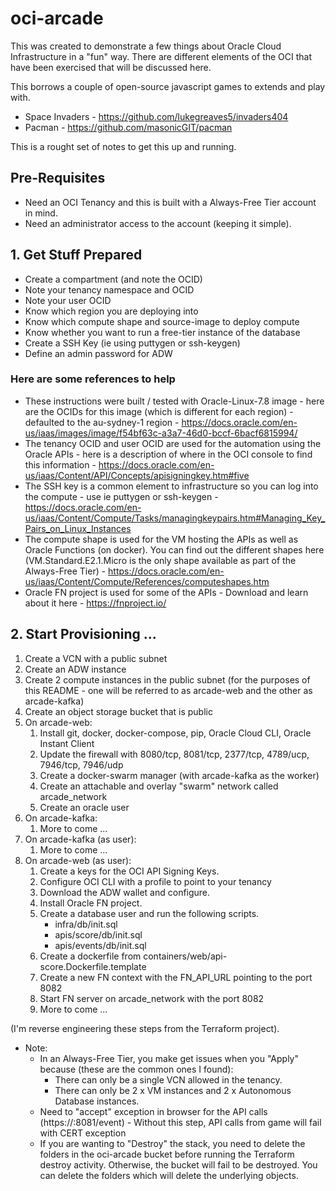 # oci-arcade

This was created to demonstrate a few things about Oracle Cloud Infrastructure in a "fun" way. There are different elements of the OCI that have been exercised that will be discussed here.

This borrows a couple of open-source javascript games to extends and play with.

- Space Invaders - https://github.com/lukegreaves5/invaders404
- Pacman - https://github.com/masonicGIT/pacman

This is a rought set of notes to get this up and running.

## Pre-Requisites

- Need an OCI Tenancy and this is built with a Always-Free Tier account in mind.
- Need an administrator access to the account (keeping it simple).

## 1. Get Stuff Prepared

- Create a compartment (and note the OCID)
- Note your tenancy namespace and OCID
- Note your user OCID
- Know which region you are deploying into
- Know which compute shape and source-image to deploy compute
- Know whether you want to run a free-tier instance of the database
- Create a SSH Key (ie using puttygen or ssh-keygen)
- Define an admin password for ADW

### Here are some references to help

- These instructions were built / tested with Oracle-Linux-7.8 image - here are the OCIDs for this image (which is different for each region) - defaulted to the au-sydney-1 region - https://docs.oracle.com/en-us/iaas/images/image/f54bf63c-a3a7-46d0-bccf-6bacf6815994/
- The tenancy OCID and user OCID are used for the automation using the Oracle APIs - here is a description of where in the OCI console to find this information - https://docs.oracle.com/en-us/iaas/Content/API/Concepts/apisigningkey.htm#five
- The SSH key is a common element to infrastructure so you can log into the compute - use ie puttygen or ssh-keygen - https://docs.oracle.com/en-us/iaas/Content/Compute/Tasks/managingkeypairs.htm#Managing_Key_Pairs_on_Linux_Instances
- The compute shape is used for the VM hosting the APIs as well as Oracle Functions (on docker). You can find out the different shapes here (VM.Standard.E2.1.Micro is the only shape available as part of the Always-Free Tier) - https://docs.oracle.com/en-us/iaas/Content/Compute/References/computeshapes.htm
- Oracle FN project is used for some of the APIs - Download and learn about it here - https://fnproject.io/

## 2. Start Provisioning ...

1. Create a VCN with a public subnet
1. Create an ADW instance
1. Create 2 compute instances in the public subnet (for the purposes of this README - one will be referred to as arcade-web and the other as arcade-kafka)
1. Create an object storage bucket that is public
1. On arcade-web:
    1. Install git, docker, docker-compose, pip, Oracle Cloud CLI, Oracle Instant Client
    1. Update the firewall with 8080/tcp, 8081/tcp, 2377/tcp, 4789/ucp, 7946/tcp, 7946/udp
    1. Create a docker-swarm manager (with arcade-kafka as the worker)
    1. Create an attachable and overlay "swarm" network called arcade_network
    1. Create an oracle user
1. On arcade-kafka:
    1. More to come ... 
1. On arcade-kafka (as user):
    1. More to come ... 
1. On arcade-web (as user):
    1. Create a keys for the OCI API Signing Keys.
    1. Configure OCI CLI with a profile to point to your tenancy
    1. Download the ADW wallet and configure.
    1. Install Oracle FN project.
    1. Create a database user and run the following scripts.
        - infra/db/init.sql
        - apis/score/db/init.sql
        - apis/events/db/init.sql
    1. Create a dockerfile from containers/web/api-score.Dockerfile.template
    1. Create a new FN context with the FN_API_URL pointing to the port 8082
    1. Start FN server on arcade_network with the port 8082
    1. More to come ... 

(I'm reverse engineering these steps from the Terraform project).

- Note:
  - In an Always-Free Tier, you make get issues when you "Apply" because (these are the common ones I found):
    - There can only be a single VCN allowed in the tenancy.
    - There can only be 2 x VM instances and 2 x Autonomous Database instances.
  - Need to "accept" exception in browser for the API calls (https://<compute-public-ip>:8081/event) - Without this step, API calls from game will fail with CERT exception
  - If you are wanting to "Destroy" the stack, you need to delete the folders in the oci-arcade bucket before running the Terraform destroy activity. Otherwise, the bucket will fail to be destroyed. You can delete the folders which will delete the underlying objects.
